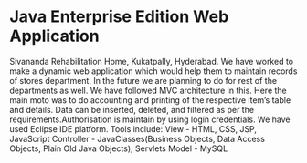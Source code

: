 # Java Enterprise Edition Web Application

Sivananda Rehabilitation Home, Kukatpally, Hyderabad. We have worked to make a dynamic web application which would help them to maintain records of stores department. In the future we are planning to do for rest of the departments as well. We have followed MVC architecture in this. Here the main moto was to do accounting and printing of the respective item’s table and details. Data can be inserted, deleted, and filtered as per the requirements.Authorisation is maintain by using login credentials. We have used Eclipse IDE platform. 
Tools include:
View - HTML, CSS, JSP, JavaScript
Controller - JavaClasses(Business Objects, Data Access Objects, Plain Old Java Objects), Servlets
Model  - MySQL



